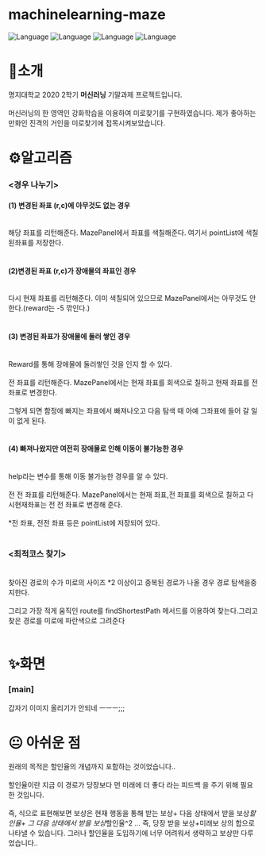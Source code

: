 
# machinelearning-maze
![Language](https://img.shields.io/badge/Language-java-orange.svg) 
![Language](https://img.shields.io/badge/GUI-swing-yellow.svg)
![Language](https://img.shields.io/badge/IDE-eclipse-blue.svg)
![Language](https://img.shields.io/badge/MachineLearning-reinforcement-white.svg)
# 🚀소개
명지대학교 2020 2학기 **머신러닝** 기말과제 프로젝트입니다.<br></br>
머신러닝의 한 영역인 강화학습을 이용하여 미로찾기를 구현하였습니다.
제가 좋아하는 만화인 진격의 거인을 미로찾기에 접목시켜보았습니다.

# ⚙알고리즘
### <경우 나누기>
#### (1) 변경된 좌표 (r,c)에 아무것도 없는 경우<br></br>
해당 좌표를 리턴해준다. MazePanel에서 좌표를 색칠해준다. 여기서 pointList에 색칠된좌표를 저장한다.<br></br>
#### (2)변경된 좌표 (r,c)가 장애물의 좌표인 경우<br></br>
다시 현재 좌표를 리턴해준다. 이미 색칠되어 있으므로 MazePanel에서는 아무것도 안한다.(reward는 -5 깎인다.)<br></br>
#### (3) 변경된 좌표가 장애물에 둘러 쌓인 경우<br></br>
Reward를 통해 장애물에 둘러쌓인 것을 인지 할 수 있다.<br></br>
전 좌표를 리턴해준다. MazePanel에서는 현재 좌표를 회색으로 칠하고 현재 좌표를 전좌표로 변경한다. <br></br>
그렇게 되면 함정에 빠지는 좌표에서 빠져나오고 다음 탐색 때 아예 그좌표에 들어 갈 일이 없게 된다.<br></br>
#### (4) 빠져나왔지만 여전히 장애물로 인해 이동이 불가능한 경우<br></br>
help라는 변수를 통해 이동 불가능한 경우를 알 수 있다.<br></br>
전 전 좌표를 리턴해준다. MazePanel에서는 현재 좌표,전 좌표를 회색으로 칠하고 다시현재좌표는 전 전 좌표로 변경해 준다.<br></br>
*전 좌표, 전전 좌표 등은 pointList에 저장되어 있다.<br></br>

### <최적코스 찾기><br></br>
찾아진 경로의 수가 미로의 사이즈 *2 이상이고 중복된 경로가 나올 경우 경로 탐색을중지한다.<br></br>
그리고 가장 적게 움직인 route를 findShortestPath 메서드를 이용하여 찾는다.그리고 찾은 경로를 미로에 파란색으로 그려준다<br></br>

# ✨화면
### [main]
갑자기 이미지 올리기가 안되네 ㅡㅡㅡ;;;
# 😐 아쉬운 점
원래의 목적은 할인율의 개념까지 포함하는 것이었습니다..<br></br>
할인율이란 지금 이 경로가 당장보다 먼 미래에 더 좋다 라는 피드백 을 주기 위해 필요한 것입니다.<br></br>
즉, 식으로 표현해보면 보상은 현재 행동을 통해 받는 보상+ 다음 상태에서
받을 보상*할인율+ 그 다음 상태에서 받을 보상*할인율^2 … 즉, 당장 받을 보상+미래보
상의 합으로 나타낼 수 있습니다. 그러나 할인율을 도입하기에 너무 어려워서 생략하고 보상만 다루었습니다..

